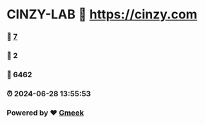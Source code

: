 # CINZY-LAB :link: https://cinzy.com 
### :page_facing_up: [7](https://cinzy.com/tag.html) 
### :speech_balloon: 2 
### :hibiscus: 6462 
### :alarm_clock: 2024-06-28 13:55:53 
### Powered by :heart: [Gmeek](https://github.com/Meekdai/Gmeek)
